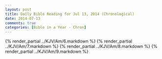 ```yaml
---
layout: post
title: Daily Bible Reading for Jul 13, 2014 (Chronological)
date: 2014-07-13
comments: true
categories: [Bible in a Year - Chron]
---
```

{% render_partial ../KJV/Am/6.markdown %}
{% render_partial ../KJV/Am/7.markdown %}
{% render_partial ../KJV/Am/8.markdown %}
{% render_partial ../KJV/Am/9.markdown %}
